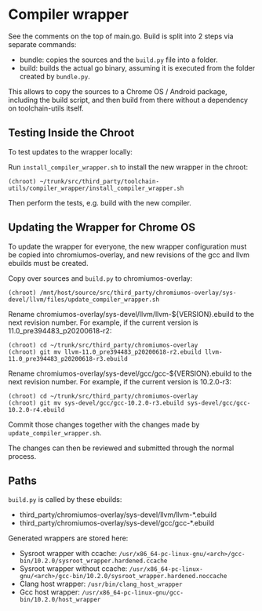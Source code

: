 # Compiler wrapper

See the comments on the top of main.go.
Build is split into 2 steps via separate commands:
- bundle: copies the sources and the `build.py` file into
  a folder.
- build: builds the actual go binary, assuming it is executed
  from the folder created by `bundle.py`.

This allows to copy the sources to a Chrome OS / Android
package, including the build script, and then
build from there without a dependency on toolchain-utils
itself.

## Testing Inside the Chroot

To test updates to the wrapper locally:

Run `install_compiler_wrapper.sh` to install the new wrapper in the chroot:
```
(chroot) ~/trunk/src/third_party/toolchain-utils/compiler_wrapper/install_compiler_wrapper.sh
```

Then perform the tests, e.g. build with the new compiler.


## Updating the Wrapper for Chrome OS

To update the wrapper for everyone, the new wrapper configuration must be copied
into chromiumos-overlay, and new revisions of the gcc and llvm ebuilds must be
created.

Copy over sources and `build.py` to chromiumos-overlay:
```
(chroot) /mnt/host/source/src/third_party/chromiumos-overlay/sys-devel/llvm/files/update_compiler_wrapper.sh
```

Rename chromiumos-overlay/sys-devel/llvm/llvm-${VERSION}.ebuild to the next
revision number. For example, if the current version is
11.0_pre394483_p20200618-r2:
```
(chroot) cd ~/trunk/src/third_party/chromiumos-overlay
(chroot) git mv llvm-11.0_pre394483_p20200618-r2.ebuild llvm-11.0_pre394483_p20200618-r3.ebuild
```

Rename chromiumos-overlay/sys-devel/gcc/gcc-${VERSION}.ebuild to the next
revision number.  For example, if the current version is 10.2.0-r3:
```
(chroot) cd ~/trunk/src/third_party/chromiumos-overlay
(chroot) git mv sys-devel/gcc/gcc-10.2.0-r3.ebuild sys-devel/gcc/gcc-10.2.0-r4.ebuild
```

Commit those changes together with the changes made by
`update_compiler_wrapper.sh`.

The changes can then be reviewed and submitted through the normal process.


## Paths

`build.py` is called by these ebuilds:

- third_party/chromiumos-overlay/sys-devel/llvm/llvm-*.ebuild
- third_party/chromiumos-overlay/sys-devel/gcc/gcc-*.ebuild

Generated wrappers are stored here:

- Sysroot wrapper with ccache:
  `/usr/x86_64-pc-linux-gnu/<arch>/gcc-bin/10.2.0/sysroot_wrapper.hardened.ccache`
- Sysroot wrapper without ccache:
  `/usr/x86_64-pc-linux-gnu/<arch>/gcc-bin/10.2.0/sysroot_wrapper.hardened.noccache`
- Clang host wrapper:
  `/usr/bin/clang_host_wrapper`
- Gcc host wrapper:
  `/usr/x86_64-pc-linux-gnu/gcc-bin/10.2.0/host_wrapper`
